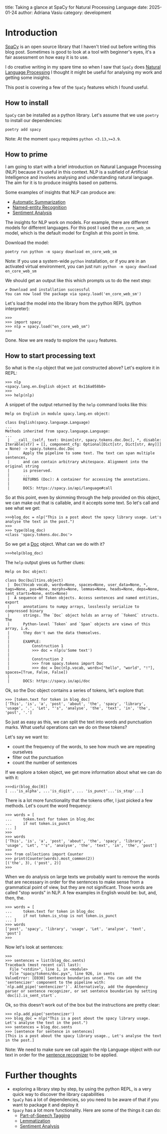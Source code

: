 title: Taking a glance at SpaCy for Natural Processing Language
date: 2025-01-24
author: Adriana Vasiu
category: development

# Introduction

[SpaCy](https://spacy.io/) is an open source library that I haven't tried out before writing this blog post. 
Sometimes is good to look at a tool with beginner's eyes, it's a fair assessment on how easy it is to use.

I do creative writing in my spare time so when I saw that `SpaCy` does [Natural Language Processing](https://en.wikipedia.org/wiki/Natural_language_processing)
I thought it might be useful for analysing my work and getting some insights. 

This post is covering a few of the `SpaCy` features which I found useful. 

## How to install

`SpaCy` can be installed as a python library. Let's assume that we use `poetry` to install our dependencies:

`poetry add spacy`

Note: At the moment `spacy` requires `python <3.13,>=3.9`.

## How to prime

I am going to start with a brief introduction on Natural Language Processing (NLP) because it's useful in this context.
NLP is a subfield of Artificial Intelligence and involves analysing and understanding natural language. The aim for it
is to produce insights based on patterns. 

Some examples of insights that NLP can produce are:

- [Automatic Summarization](https://en.wikipedia.org/wiki/Automatic_summarization)
- [Named-entity Recognition](https://en.wikipedia.org/wiki/Named-entity_recognition)
- [Sentiment Analysis](https://en.wikipedia.org/wiki/Sentiment_analysis)


The insights for NLP work on models. For example, there are different models for different languages. 
For this post I used the `en_core_web_sm` model, which is the default model for English at this point in time.

Download the model:

```poetry run python -m spacy download en_core_web_sm```

Note: If you use a system-wide `python` installation, or if you are in an activated virtual environment, you can 
just run: `python -m spacy download en_core_web_sm`

We should get an output like this which prompts us to do the next step:

```shell
✔ Download and installation successful
You can now load the package via spacy.load('en_core_web_sm')
```

Let's load the model into the library from the python REPL (python interpreter):

```shell
>>>
>>> import spacy
>>> nlp = spacy.load("en_core_web_sm")
>>>
```

Done. Now we are ready to explore the `spacy` features. 

## How to start processing text 

So what is the `nlp` object that we just constructed above? Let's explore it in REPL:

```shell
>>> nlp
<spacy.lang.en.English object at 0x116a058b0>
>>>
>>> help(nlp)
```

A snippet of the output returned by the `help` command looks like this:

```shell
Help on English in module spacy.lang.en object:

class English(spacy.language.Language)
...
Methods inherited from spacy.language.Language:
...
 |  __call__(self, text: Union[str, spacy.tokens.doc.Doc], *, disable: Iterable[str] = [], component_cfg: Optional[Dict[str, Dict[str, Any]]] = None) -> spacy.tokens.doc.Doc
 |      Apply the pipeline to some text. The text can span multiple sentences,
 |      and can contain arbitrary whitespace. Alignment into the original string
 |      is preserved.
 |      ...
 |      RETURNS (Doc): A container for accessing the annotations.
 |
 |      DOCS: https://spacy.io/api/language#call
```

So at this point, even by skimming through the help provided on this object, we can make out that is callable, and it accepts some text.
So let's call and see what we get:

```shell
>>>blog_doc = nlp("This is a post about the spacy library usage. Let's analyse the text in the post.")
>>>
>>> type(blog_doc)
<class 'spacy.tokens.doc.Doc'>
```

So we get a [Doc](https://spacy.io/api/doc) object. What can we do with it?

```shell
>>>help(blog_doc)
```

The `help` output gives us further clues:

```shell
Help on Doc object:

class Doc(builtins.object)
 |  Doc(Vocab vocab, words=None, spaces=None, user_data=None, *, tags=None, pos=None, morphs=None, lemmas=None, heads=None, deps=None, sent_starts=None, ents=None)
 |  A sequence of Token objects. Access sentences and named entities, export
 |      annotations to numpy arrays, losslessly serialize to compressed binary
 |      strings. The `Doc` object holds an array of `TokenC` structs. The
 |      Python-level `Token` and `Span` objects are views of this array, i.e.
 |      they don't own the data themselves.
 |
 |      EXAMPLE:
 |          Construction 1
 |          >>> doc = nlp(u'Some text')
 |
 |          Construction 2
 |          >>> from spacy.tokens import Doc
 |          >>> doc = Doc(nlp.vocab, words=["hello", "world", "!"], spaces=[True, False, False])
 |
 |      DOCS: https://spacy.io/api/doc
```

Ok, so the Doc object contains a series of tokens, let's explore that:

```shell
>>> [token.text for token in blog_doc]
['This', 'is', 'a', 'post', 'about', 'the', 'spacy', 'library', 'usage', '.', 'Let', "'s", 'analyse', 'the', 'text', 'in', 'the', 'post', '.']
```

So just as easy as this, we can split the text into words and punctuation marks.
What useful operations can we do on these tokens? 

Let's say we want to:

- count the frequency of the words, to see how much we are repeating ourselves
- filter out the punctuation
- count the number of sentences

If we explore a token object, we get more information about what we can do with it:

```shell
>>>dir(blog_doc[0])
[ ...'is_alpha', ...'is_digit', ... 'is_punct'...'is_stop'...]
```

There is a lot more functionality that the tokens offer, I just picked a few methods. 
Let's count the word frequency:

```shell
>>> words = [
...     token.text for token in blog_doc
...     if not token.is_punct
... ]
>>>
>>> words
['This', 'is', 'a', 'post', 'about', 'the', 'spacy', 'library', 'usage', 'Let', "'s", 'analyse', 'the', 'text', 'in', 'the', 'post']
>>>
>>> from collections import Counter
>>> print(Counter(words).most_common(2))
[('the', 3), ('post', 2)]
>>>
```

When we do analysis on large texts we probably want to remove the words that are necessary in order for the sentences to make
sense from a grammatical point of view, but they are not significant. Those words are called "stop words" in NLP. 
A few examples in English would be: but, and, then, the.

```shell
>>> words = [
...     token.text for token in blog_doc
...     if not token.is_stop is not token.is_punct
... ]
>>> words
['post', 'spacy', 'library', 'usage', 'Let', 'analyse', 'text', 'post']
>>>
```

Now let's look at sentences:

```shell
>>>
>>> sentences = list(blog_doc.sents)
Traceback (most recent call last):
  File "<stdin>", line 1, in <module>
  File "spacy/tokens/doc.pyx", line 926, in sents
ValueError: [E030] Sentence boundaries unset. You can add the 'sentencizer' component to the pipeline with: `nlp.add_pipe('sentencizer')`. Alternatively, add the dependency parser or sentence recognizer, or set sentence boundaries by setting `doc[i].is_sent_start`.
```
 
Ok, so this doesn't work out of the box but the instructions are pretty clear:

```shell
>>> nlp.add_pipe('sentencizer')
>>> blog_doc = nlp("This is a post about the spacy library usage. Let's analyse the text in the post.")
>>> sentences = blog_doc.sents
>>> [sentence for sentence in sentences]
[This is a post about the spacy library usage., Let's analyse the text in the post.]
```

Note: We need to make sure we call again the nlp Language object with our text in order for the [sentence recognizer](https://spacy.io/api/sentencerecognizer) to be applied.

# Further thoughts

- exploring a library step by step, by using the python REPL, is a very quick way to discover the library capabilities
- `SpaCy` has a lot of dependencies, so you need to be aware of that if you want to package it and deploy it
- `Spacy` has a lot more functionality. Here are some of the things it can do:
    - [Part-of-Speech Tagging](https://spacy.io/api/tagger)
    - [Lemmatization](https://spacy.io/api/lemmatizer)
    - [Sentiment Analysis](https://spacy.io/api/large-language-models#sentiment)





